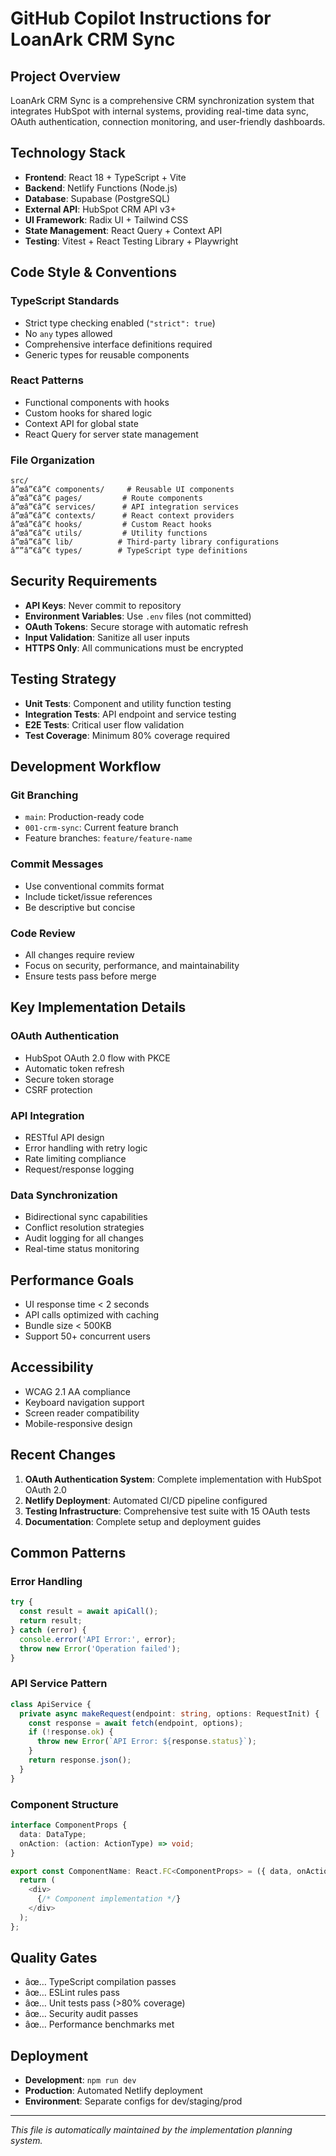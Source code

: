 ﻿# GitHub Copilot Instructions for LoanArk CRM Sync

## Project Overview
LoanArk CRM Sync is a comprehensive CRM synchronization system that integrates HubSpot with internal systems, providing real-time data sync, OAuth authentication, connection monitoring, and user-friendly dashboards.

## Technology Stack
- **Frontend**: React 18 + TypeScript + Vite
- **Backend**: Netlify Functions (Node.js)
- **Database**: Supabase (PostgreSQL)
- **External API**: HubSpot CRM API v3+
- **UI Framework**: Radix UI + Tailwind CSS
- **State Management**: React Query + Context API
- **Testing**: Vitest + React Testing Library + Playwright

## Code Style & Conventions

### TypeScript Standards
- Strict type checking enabled (`"strict": true`)
- No `any` types allowed
- Comprehensive interface definitions required
- Generic types for reusable components

### React Patterns
- Functional components with hooks
- Custom hooks for shared logic
- Context API for global state
- React Query for server state management

### File Organization
```
src/
â”œâ”€â”€ components/     # Reusable UI components
â”œâ”€â”€ pages/         # Route components
â”œâ”€â”€ services/      # API integration services
â”œâ”€â”€ contexts/      # React context providers
â”œâ”€â”€ hooks/         # Custom React hooks
â”œâ”€â”€ utils/         # Utility functions
â”œâ”€â”€ lib/          # Third-party library configurations
â””â”€â”€ types/        # TypeScript type definitions
```

## Security Requirements
- **API Keys**: Never commit to repository
- **Environment Variables**: Use `.env` files (not committed)
- **OAuth Tokens**: Secure storage with automatic refresh
- **Input Validation**: Sanitize all user inputs
- **HTTPS Only**: All communications must be encrypted

## Testing Strategy
- **Unit Tests**: Component and utility function testing
- **Integration Tests**: API endpoint and service testing
- **E2E Tests**: Critical user flow validation
- **Test Coverage**: Minimum 80% coverage required

## Development Workflow

### Git Branching
- `main`: Production-ready code
- `001-crm-sync`: Current feature branch
- Feature branches: `feature/feature-name`

### Commit Messages
- Use conventional commits format
- Include ticket/issue references
- Be descriptive but concise

### Code Review
- All changes require review
- Focus on security, performance, and maintainability
- Ensure tests pass before merge

## Key Implementation Details

### OAuth Authentication
- HubSpot OAuth 2.0 flow with PKCE
- Automatic token refresh
- Secure token storage
- CSRF protection

### API Integration
- RESTful API design
- Error handling with retry logic
- Rate limiting compliance
- Request/response logging

### Data Synchronization
- Bidirectional sync capabilities
- Conflict resolution strategies
- Audit logging for all changes
- Real-time status monitoring

## Performance Goals
- UI response time < 2 seconds
- API calls optimized with caching
- Bundle size < 500KB
- Support 50+ concurrent users

## Accessibility
- WCAG 2.1 AA compliance
- Keyboard navigation support
- Screen reader compatibility
- Mobile-responsive design

## Recent Changes
1. **OAuth Authentication System**: Complete implementation with HubSpot OAuth 2.0
2. **Netlify Deployment**: Automated CI/CD pipeline configured
3. **Testing Infrastructure**: Comprehensive test suite with 15 OAuth tests
4. **Documentation**: Complete setup and deployment guides

## Common Patterns

### Error Handling
```typescript
try {
  const result = await apiCall();
  return result;
} catch (error) {
  console.error('API Error:', error);
  throw new Error('Operation failed');
}
```

### API Service Pattern
```typescript
class ApiService {
  private async makeRequest(endpoint: string, options: RequestInit) {
    const response = await fetch(endpoint, options);
    if (!response.ok) {
      throw new Error(`API Error: ${response.status}`);
    }
    return response.json();
  }
}
```

### Component Structure
```typescript
interface ComponentProps {
  data: DataType;
  onAction: (action: ActionType) => void;
}

export const ComponentName: React.FC<ComponentProps> = ({ data, onAction }) => {
  return (
    <div>
      {/* Component implementation */}
    </div>
  );
};
```

## Quality Gates
- âœ… TypeScript compilation passes
- âœ… ESLint rules pass
- âœ… Unit tests pass (>80% coverage)
- âœ… Security audit passes
- âœ… Performance benchmarks met

## Deployment
- **Development**: `npm run dev`
- **Production**: Automated Netlify deployment
- **Environment**: Separate configs for dev/staging/prod

---
*This file is automatically maintained by the implementation planning system.*



